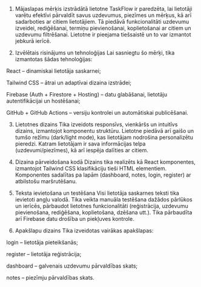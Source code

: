 1. Mājaslapas mērķis izstrādātā lietotne TaskFlow ir paredzēta, lai lietotāji varētu efektīvi pārvaldīt savus uzdevumus, piezīmes un mērķus, kā arī sadarboties ar citiem lietotājiem. Tā piedāvā funkcionalitāti uzdevumu izveidei, rediģēšanai, termiņu pievienošanai, koplietošanai ar citiem un uzdevumu filtrēšanai. Lietotne ir pieejama tiešsaistē un to var izmantot jebkurā ierīcē.

2. Izvēlētais risinājums un tehnoloģijas
Lai sasniegtu šo mērķi, tika izmantotas šādas tehnoloģijas:

React – dinamiskai lietotāja saskarnei;

Tailwind CSS – ātrai un adaptīvai dizaina izstrādei;

Firebase (Auth + Firestore + Hosting) – datu glabāšanai, lietotāju autentifikācijai un hostēšanai;

GitHub + GitHub Actions – versiju kontrolei un automātiskai publicēšanai.

3. Lietotnes dizains
Tika izveidots responsīvs, vienkāršs un intuitīvs dizains, izmantojot komponentu struktūru. Lietotne piedāvā arī gaišo un tumšo režīmu (dark/light mode), kas lietotājam nodrošina personalizētu pieredzi. Katram lietotājam ir sava informācijas telpa (uzdevumi/piezīmes), kā arī iespēja dalīties ar citiem.

4. Dizaina pārveidošana kodā
Dizains tika realizēts kā React komponentes, izmantojot Tailwind CSS klasifikāciju tieši HTML elementiem. Komponentes sadalītas pa lapām (dashboard, notes, login, register) ar atbilstošu maršrutēšanu.

5. Teksta ievietošana un testēšana
Visi lietotāja saskarnes teksti tika ievietoti angļu valodā. Tika veikta manuāla testēšana dažādos pārlūkos un ierīcēs, pārbaudot lietotnes funkcionalitāti (reģistrācija, uzdevumu pievienošana, rediģēšana, koplietošana, dzēšana utt.). Tika pārbaudīta arī Firebase datu drošība un piekļuves kontrole.

6. Apakšlapu dizains
Tika izveidotas vairākas apakšlapas:

login – lietotāja pieteikšanās;

register – lietotāja reģistrācija;

dashboard – galvenais uzdevumu pārvaldības skats;

notes – piezīmju pārvaldības skats.
